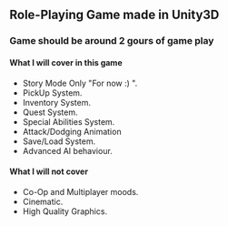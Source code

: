 ## Role-Playing Game made in Unity3D

### Game should be around 2 gours of game play

#### What I will cover in this game 
* Story Mode Only "For now :) ".
* PickUp System.
* Inventory System.
* Quest System.
* Special Abilities System.
* Attack/Dodging Animation
* Save/Load System.
* Advanced AI behaviour.

#### What I will not cover
* Co-Op and Multiplayer moods.
* Cinematic.
* High Quality Graphics.
